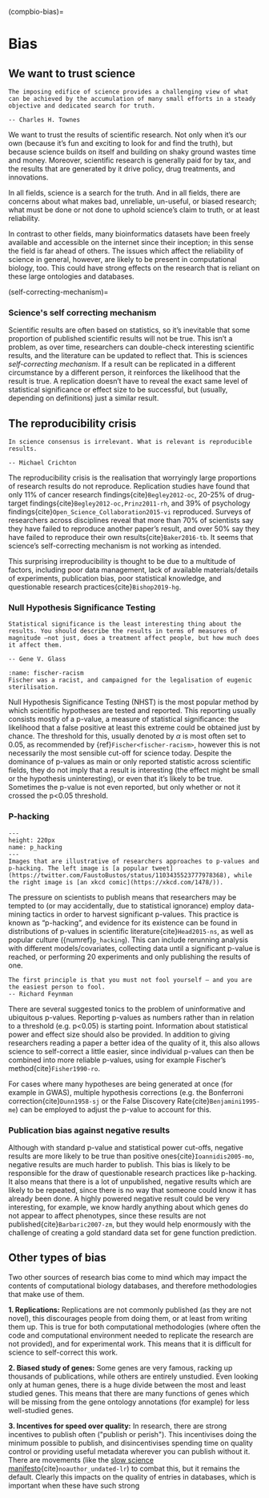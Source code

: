 (compbio-bias)=
# Bias 
## We want to trust science
[//]: # (TODO: Restructure this section so that the different sources of bias are in a sensible order and that I have proof for each. Rename "why we care" and "we want to trust science")

```{epigraph}
The imposing edifice of science provides a challenging view of what can be achieved by the accumulation of many small efforts in a steady objective and dedicated search for truth.

-- Charles H. Townes
```

[//]: # (TODO: Rewrite this so that the vibe is more "hey we all agree that we want to be able to rely on science and less "FUCK ALL OF YOU")

We want to trust the results of scientific research. 
Not only when it’s our own (because it’s fun and exciting to look for and find the truth), but because science builds on itself and building on shaky ground wastes time and money.
Moreover, scientific research is generally paid for by tax, and the results that are generated by it drive policy, drug treatments, and innovations. 

In all fields, science is a search for the truth. 
And in all fields, there are concerns about what makes bad, unreliable, un-useful, or biased research; what must be done or not done to uphold science’s claim to truth, or at least reliability. 

In contrast to other fields, many bioinformatics datasets have been freely available and accessible on the internet since their inception; in this sense the field is far ahead of others.
The issues which affect the reliability of science in general, however, are likely to be present in computational biology, too.
This could have strong effects on the research that is reliant on these large ontologies and databases. 

(self-correcting-mechanism)=
### Science's self correcting mechanism
Scientific results are often based on statistics, so it’s inevitable that some proportion of published scientific results will not be true. 
This isn’t a problem, as over time, researchers can double-check interesting scientific results, and the literature can be updated to reflect that. 
This is sciences *self-correcting mechanism*. 
If a result can be replicated in a different circumstance by a different person, it reinforces the likelihood that the result is true. 
A replication doesn’t have to reveal the exact same level of statistical significance  or effect size to be successful, but (usually, depending on definitions) just a similar result.

## The reproducibility crisis 

```{epigraph}
In science consensus is irrelevant. What is relevant is reproducible results.

-- Michael Crichton
```

The reproducibility crisis is the realisation that worryingly large proportions of research results do not reproduce.
Replication studies have found that only 11% of cancer research findings{cite}`Begley2012-oc`, 20-25% of drug-target findings{cite}`Begley2012-oc,Prinz2011-rh`, and 39% of psychology findings{cite}`Open_Science_Collaboration2015-vi` reproduced. 
Surveys of researchers across disciplines reveal that more than 70% of scientists say they have failed to reproduce another paper’s result, and over 50% say they have failed to reproduce their own results{cite}`Baker2016-tb`. 
It seems that science’s self-correcting mechanism is not working as intended.

This surprising irreproducibility is thought to be due to a multitude of factors, including poor data management, lack of available materials/details of experiments, publication bias, poor statistical knowledge, and questionable research practices{cite}`Bishop2019-hg`. 

### Null Hypothesis Significance Testing

```{epigraph}
Statistical significance is the least interesting thing about the results. You should describe the results in terms of measures of magnitude –not just, does a treatment affect people, but how much does it affect them.

-- Gene V. Glass
```

[//]: # (TODO: Check maths appears correctly and none missing)
[//]: # (TODO: Aside for Fischer being the worst fucking racist)

```{margin} Fischer racism
:name: fischer-racism
Fischer was a racist, and campaigned for the legalisation of eugenic sterilisation.
```

[//]: # (TODO: Cite alpha cutoff)

Null Hypothesis Significance Testing (NHST) is the most popular method by which scientific hypotheses are tested and reported. 
This reporting usually consists mostly of a p-value, a measure of statistical significance: the likelihood that a false positive at least this extreme could be obtained just by chance. 
The threshold for this, usually denoted by $\alpha$ is most often set to 0.05, as recommended by {ref}`Fischer<fischer-racism>`, however this is not necessarily the most sensible cut-off for science today. 
Despite the dominance of p-values as main or only reported statistic across scientific fields, they do not imply that a result is interesting (the effect might be small or the hypothesis uninteresting), or even that it’s likely to be true. 
Sometimes the p-value is not even reported, but only whether or not it crossed the p<0.05 threshold.

### P-hacking

```{figure} ../images/p_hacking.png
---
height: 220px
name: p_hacking
---
Images that are illustrative of researchers approaches to p-values and p-hacking. The left image is [a popular tweet](https://twitter.com/FaustoBustos/status/1103435523777978368), while the right image is [an xkcd comic](https://xkcd.com/1478/)).
``` 

The pressure on scientists to publish means that researchers may be tempted to (or may accidentally, due to statistical ignorance) employ data-mining tactics in order to harvest significant p-values. 
This practice is known as “p-hacking”, and evidence for its existence can be found in distributions of p-values in scientific literature{cite}`Head2015-ns`, as well as popular culture ({numref}`p_hacking`). 
This can include rerunning analysis with different models/covariates, collecting data until a significant p-value is reached, or performing 20 experiments and only publishing the results of one. 

```{epigraph}
The first principle is that you must not fool yourself – and you are the easiest person to fool. 
-- Richard Feynman 
```

There are several suggested tonics to the problem of uninformative and ubiquitous p-values.
Reporting p-values as numbers rather than in relation to a threshold (e.g. p<0.05) is starting point. 
Information about statistical power and effect size should also be provided. 
In addition to giving researchers reading a paper a better idea of the quality of it, this also allows science to self-correct a little easier, since individual p-values can then be combined into more reliable p-values, using for example Fischer’s method{cite}`Fisher1990-ro`. 

For cases where many hypotheses are being generated at once (for example in GWAS), multiple hypothesis corrections (e.g. the Bonferroni correction{cite}`Dunn1958-sj` or the False Discovery Rate{cite}`Benjamini1995-me`) can be employed to adjust the p-value to account for this.

### Publication bias against negative results
Although with standard p-value and statistical power cut-offs, negative results are more likely to be true than positive ones{cite}`Ioannidis2005-mo`, negative results are much harder to publish. 
This bias is likely to be responsible for the draw of questionable research practices like p-hacking. 
It also means that there is a lot of unpublished, negative results which are likely to be repeated, since there is no way that someone could know it has already been done. 
A highly powered negative result could be very interesting, for example, we know hardly anything about which genes do not appear to affect phenotypes, since these results are not published{cite}`Barbaric2007-zm`, but they would help enormously with the challenge of creating a gold standard data set for gene function prediction.

## Other types of bias
Two other sources of research bias come to mind which may impact the contents of computational biology databases, and therefore methodologies that make use of them.

**1. Replications:** 
Replications are not commonly published (as they are not novel), this discourages people from doing them, or at least from writing them up. 
This is true for both computational methodologies (where often the code and computational environment needed to replicate the research are not provided), and for experimental work.
This means that it is difficult for science to self-correct this work.

**2. Biased study of genes:** 
Some genes are very famous, racking up thousands of publications, while others are entirely unstudied. 
Even looking only at human genes, there is a huge divide between the most and least studied genes. 
This means that there are many functions of genes which will be missing from the gene ontology annotations (for example) for less well-studied genes.

**3. Incentives for speed over quality:** 
In research, there are strong incentives to publish often ("publish or perish").
This incentivises doing the minimum possible to publish, and disincentivises spending time on quality control or providing useful metadata wherever you can publish without it.
There are movements (like the [slow science manifesto](http://slow-science.org/){cite}`noauthor_undated-lr`) to combat this, but it remains the default.
Clearly this impacts on the quality of entries in databases, which is important when these have such strong